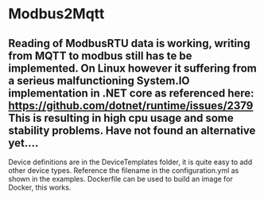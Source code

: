 # Modbus2Mqtt

Reading of ModbusRTU data is working, writing from MQTT to modbus still has te be implemented. On Linux however it suffering from a serieus malfunctioning System.IO implementation in .NET core as referenced here: https://github.com/dotnet/runtime/issues/2379 This is resulting in high cpu usage and some stability problems. Have not found an alternative yet....
----
Device definitions are in the DeviceTemplates folder, it is quite easy to add other device types.
Reference the filename in the configuration.yml as shown in the examples.
Dockerfile can be used to build an image for Docker, this works.
